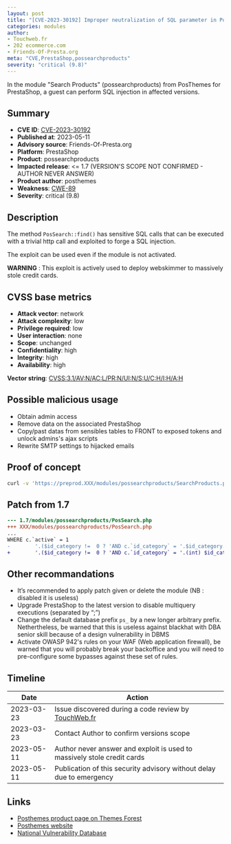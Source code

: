 ```yaml
---
layout: post
title: "[CVE-2023-30192] Improper neutralization of SQL parameter in PosThemes - Search Products for PrestaShop"
categories: modules
author:
- Touchweb.fr
- 202 ecommerce.com
- Friends-Of-Presta.org
meta: "CVE,PrestaShop,possearchproducts"
severity: "critical (9.8)"
---
```


In the module "Search Products" (possearchproducts) from PosThemes for PrestaShop, a guest can perform SQL injection in affected versions.

## Summary

* **CVE ID**: [CVE-2023-30192](https://cve.mitre.org/cgi-bin/cvename.cgi?name=CVE-2023-30192)
* **Published at**: 2023-05-11
* **Advisory source**: Friends-Of-Presta.org
* **Platform**: PrestaShop
* **Product**: possearchproducts
* **Impacted release**: <= 1.7 (VERSION'S SCOPE NOT CONFIRMED - AUTHOR NEVER ANSWER)
* **Product author**: posthemes
* **Weakness**: [CWE-89](https://cwe.mitre.org/data/definitions/89.html)
* **Severity**: critical (9.8)

## Description

The method `PosSearch::find()` has sensitive SQL calls that can be executed with a trivial http call and exploited to forge a SQL injection.

The exploit can be used even if the module is not activated.

**WARNING** : This exploit is actively used to deploy webskimmer to massively stole credit cards.

## CVSS base metrics

* **Attack vector**: network
* **Attack complexity**: low
* **Privilege required**: low
* **User interaction**: none
* **Scope**: unchanged
* **Confidentiality**: high
* **Integrity**: high
* **Availability**: high

**Vector string**: [CVSS:3.1/AV:N/AC:L/PR:N/UI:N/S:U/C:H/I:H/A:H](https://nvd.nist.gov/vuln-metrics/cvss/v3-calculator?vector=AV:N/AC:L/PR:N/UI:N/S:U/C:H/I:H/A:H)

## Possible malicious usage

* Obtain admin access
* Remove data on the associated PrestaShop
* Copy/past datas from sensibles tables to FRONT to exposed tokens and unlock admins's ajax scripts
* Rewrite SMTP settings to hijacked emails


## Proof of concept


```bash
curl -v 'https://preprod.XXX/modules/possearchproducts/SearchProducts.php?s=test&id_category=1;select(0x73656C65637420736C656570283432293B)INTO@a;prepare`b`from@a;execute`b`;--'
```

## Patch from 1.7

```diff
--- 1.7/modules/possearchproducts/PosSearch.php
+++ XXX/modules/possearchproducts/PosSearch.php
...
WHERE c.`active` = 1
-        '.($id_category !=  0 ? 'AND c.`id_category` = '.$id_category.'':'').'
+        '.($id_category !=  0 ? 'AND c.`id_category` = '.(int) $id_category.'':'').'
```

## Other recommandations

* It’s recommended to apply patch given or delete the module (NB : disabled it is useless)
* Upgrade PrestaShop to the latest version to disable multiquery executions (separated by “;”)
* Change the default database prefix `ps_` by a new longer arbitrary prefix. Nethertheless, be warned that this is useless against blackhat with DBA senior skill because of a design vulnerability in DBMS
* Activate OWASP 942's rules on your WAF (Web application firewall), be warned that you will probably break your backoffice and you will need to pre-configure some bypasses against these set of rules.


## Timeline

| Date | Action |
|--|--|
| 2023-03-23 | Issue discovered during a code review by [TouchWeb.fr](https://www.touchweb.fr) |
| 2023-03-23 | Contact Author to confirm versions scope |
| 2023-05-11 | Author never answer and exploit is used to massively stole credit cards |
| 2023-05-11 | Publication of this security advisory without delay due to emergency |


## Links

* [Posthemes product page on Themes Forest](https://themeforest.net/user/posthemes/portfolio)
* [Posthemes website](https://posthemes.com/)
* [National Vulnerability Database](https://nvd.nist.gov/vuln/detail/CVE-2023-30192)


